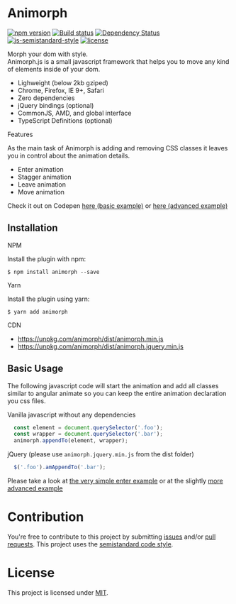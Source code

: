 Animorph
=========

[![npm version](https://badge.fury.io/js/animorph.svg)](http://badge.fury.io/js/animorph)
[![Build status](https://travis-ci.org/claudiobmgrtnr/animorph.svg)](https://travis-ci.org/claudiobmgrtnr/animorph) [![Dependency Status](https://david-dm.org/claudiobmgrtnr/animorph.svg)](https://david-dm.org/claudiobmgrtnr/animorph) [![js-semistandard-style](https://img.shields.io/badge/code%20style-semistandard-brightgreen.svg?style=flat-square)](https://github.com/Flet/semistandard) [![license](https://img.shields.io/github/license/mashape/apistatus.svg?maxAge=2592000)]()

Morph your dom with style.  
Animorph.js is a small javascript framework that helps you to move any kind of elements inside of your dom.

* Lighweight (below 2kb gziped)
* Chrome, Firefox, IE 9+, Safari
* Zero dependencies
* jQuery bindings (optional)
* CommonJS, AMD, and global interface
* TypeScript Definitions (optional)

Features

As the main task of Animorph is adding and removing CSS classes it leaves
you in control about the animation details.

* Enter animation
* Stagger animation
* Leave animation
* Move animation

Check it out on Codepen [here (basic example)](http://codepen.io/claudiobmgrtnr/pen/zKmWdX) or [here (advanced example)](http://codepen.io/claudiobmgrtnr/pen/RobeJX)

Installation
------------

NPM

Install the plugin with npm:
```shell
$ npm install animorph --save
```

Yarn

Install the plugin using yarn:
```shell
$ yarn add animorph
```

CDN

* https://unpkg.com/animorph/dist/animorph.min.js
* https://unpkg.com/animorph/dist/animorph.jquery.min.js

Basic Usage
-----------

The following javascript code will start the animation and add all classes similar to angular animate so you
can keep the entire animation declaration you css files.

Vanilla javascript without any dependencies

```js
  const element = document.querySelector('.foo');
  const wrapper = document.querySelector('.bar');
  animorph.appendTo(element, wrapper);
```

jQuery (please use `animorph.jquery.min.js` from the dist folder)

```js
  $('.foo').amAppendTo('.bar');
```

Please take a look at [the very simple enter example](https://github.com/claudiobmgrtnr/animorph/blob/master/examples/enter-example.html) or at the slightly [more advanced example](https://github.com/claudiobmgrtnr/animorph/blob/master/examples/advanced-example.html)

# Contribution

You're free to contribute to this project by submitting [issues](https://github.com/claudiobmgrtnr/animorph/issues) and/or [pull requests](https://github.com/claudiobmgrtnr/animorph/pulls).
This project uses the [semistandard code style](https://github.com/Flet/semistandard).

# License

This project is licensed under [MIT](https://github.com/claudiobmgrtnr/animorph/blob/master/LICENSE).



